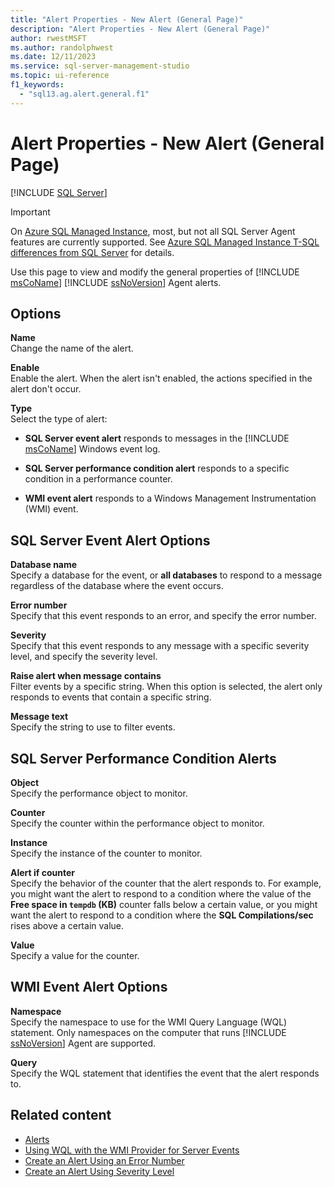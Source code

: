 ```yaml
---
title: "Alert Properties - New Alert (General Page)"
description: "Alert Properties - New Alert (General Page)"
author: rwestMSFT
ms.author: randolphwest
ms.date: 12/11/2023
ms.service: sql-server-management-studio
ms.topic: ui-reference
f1_keywords:
  - "sql13.ag.alert.general.f1"
---
```


# Alert Properties - New Alert (General Page)

[!INCLUDE [SQL Server](../includes/applies-to-version/sqlserver.md)]

> [!IMPORTANT]  
> On [Azure SQL Managed Instance](/azure/sql-database/sql-database-managed-instance), most, but not all SQL Server Agent features are currently supported. See [Azure SQL Managed Instance T-SQL differences from SQL Server](/azure/sql-database/sql-database-managed-instance-transact-sql-information#sql-server-agent) for details.

Use this page to view and modify the general properties of [!INCLUDE [msCoName](../includes/msconame-md.md)] [!INCLUDE [ssNoVersion](../includes/ssnoversion-md.md)] Agent alerts.

## Options

**Name**  
Change the name of the alert.

**Enable**  
Enable the alert. When the alert isn't enabled, the actions specified in the alert don't occur.

**Type**  
Select the type of alert:

- **SQL Server event alert** responds to messages in the [!INCLUDE [msCoName](../includes/msconame-md.md)] Windows event log.

- **SQL Server performance condition alert** responds to a specific condition in a performance counter.

- **WMI event alert** responds to a Windows Management Instrumentation (WMI) event.

## SQL Server Event Alert Options

**Database name**  
Specify a database for the event, or **all databases** to respond to a message regardless of the database where the event occurs.

**Error number**  
Specify that this event responds to an error, and specify the error number.

**Severity**  
Specify that this event responds to any message with a specific severity level, and specify the severity level.

**Raise alert when message contains**  
Filter events by a specific string. When this option is selected, the alert only responds to events that contain a specific string.

**Message text**  
Specify the string to use to filter events.

## SQL Server Performance Condition Alerts

**Object**  
Specify the performance object to monitor.

**Counter**  
Specify the counter within the performance object to monitor.

**Instance**  
Specify the instance of the counter to monitor.

**Alert if counter**  
Specify the behavior of the counter that the alert responds to. For example, you might want the alert to respond to a condition where the value of the **Free space in `tempdb` (KB)** counter falls below a certain value, or you might want the alert to respond to a condition where the **SQL Compilations/sec** rises above a certain value.

**Value**  
Specify a value for the counter.

## WMI Event Alert Options

**Namespace**  
Specify the namespace to use for the WMI Query Language (WQL) statement. Only namespaces on the computer that runs [!INCLUDE [ssNoVersion](../includes/ssnoversion-md.md)] Agent are supported.

**Query**  
Specify the WQL statement that identifies the event that the alert responds to.

## Related content

- [Alerts](alerts.md)
- [Using WQL with the WMI Provider for Server Events](/sql/relational-databases/wmi-provider-server-events/using-wql-with-the-wmi-provider-for-server-events)
- [Create an Alert Using an Error Number](create-an-alert-using-an-error-number.md)
- [Create an Alert Using Severity Level](create-an-alert-using-severity-level.md)
